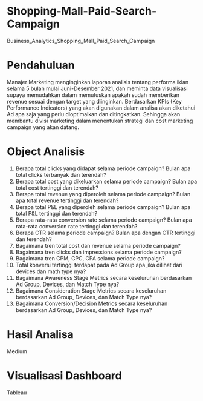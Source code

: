 # Shopping-Mall-Paid-Search-Campaign
Business_Analytics_Shopping_Mall_Paid_Search_Campaign

# Pendahuluan

Manajer Marketing menginginkan laporan analisis tentang performa iklan selama 5 bulan mulai Juni-Desember 2021, dan meminta data visualisasi supaya memudahkan dalam memutuskan apakah sudah memberikan revenue sesuai dengan target yang diinginkan. Berdasarkan KPIs (Key Performance Indicators) yang akan digunakan dalam analisa akan diketahui Ad apa saja yang perlu dioptimalkan dan ditingkatkan. Sehingga akan membantu divisi marketing dalam menentukan strategi dan cost marketing campaign yang akan datang.

# Object Analisis

1. Berapa total clicks yang didapat selama periode campaign? Bulan apa total clicks terbanyak dan terendah?
2. Berapa total cost yang dikeluarkan selama periode campaign? Bulan apa total cost tertinggi dan terendah?
3. Berapa total revenue yang diperoleh selama periode campaign? Bulan apa total revenue tertinggi dan terendah?
4. Berapa total P&L yang diperoleh selama periode campaign? Bulan apa total P&L tertinggi dan terendah?
5. Berapa rata-rata conversion rate selama periode campaign? Bulan apa rata-rata conversion rate tertinggi dan terendah?
6. Berapa CTR selama periode campaign? Bulan apa dengan CTR tertinggi dan terendah?
7. Bagaimana tren total cost dan revenue selama periode campaign?
8. Bagaimana tren clicks dan impressions selama periode campaign?
9. Bagaimana tren CPM, CPC, CPA selama periode campaign?
10. Total konversi tertinggi terdapat pada Ad Group apa jika dilihat dari devices dan math type nya?
11. Bagaimana Awareness Stage Metrics secara keseluruhan berdasarkan Ad Group, Devices, dan Match Type nya?
12. Bagaimana Consideration Stage Metrics secara keseluruhan berdasarkan Ad Group, Devices, dan Match Type nya?
13. Bagaimana Conversion/Decision Metrics secara keseluruhan berdasarkan Ad Group, Devices, dan Match Type nya?

# Hasil Analisa

Medium


# Visualisasi Dashboard

Tableau
